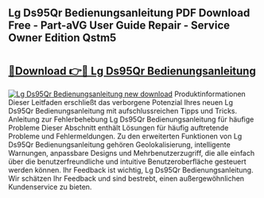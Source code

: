 ## Lg Ds95Qr Bedienungsanleitung PDF Download Free - Part-aVG User Guide Repair - Service Owner Edition Qstm5

# <h2><a href="http://df5t00w.blite.top/?on=Lg+Ds95Qr+Bedienungsanleitung">🔗Download 👉🔴 Lg Ds95Qr Bedienungsanleitung</a></h2>

[![Lg Ds95Qr Bedienungsanleitung new download](https://i.imgur.com/lujVjoI.png)](http://df5t00w.blite.top/?on=Lg+Ds95Qr+Bedienungsanleitung)
Produktinformationen Dieser Leitfaden erschließt das verborgene Potenzial Ihres neuen Lg Ds95Qr Bedienungsanleitung mit aufschlussreichen Tipps und Tricks. Anleitung zur Fehlerbehebung Lg Ds95Qr Bedienungsanleitung für häufige Probleme Dieser Abschnitt enthält Lösungen für häufig auftretende Probleme und Fehlermeldungen. Zu den erweiterten Funktionen von Lg Ds95Qr Bedienungsanleitung gehören Geolokalisierung, intelligente Warnungen, anpassbare Designs und Mehrbenutzerzugriff, die alle einfach über die benutzerfreundliche und intuitive Benutzeroberfläche gesteuert werden können. Ihr Feedback ist wichtig, Lg Ds95Qr Bedienungsanleitung. Wir schätzen Ihr Feedback und sind bestrebt, einen außergewöhnlichen Kundenservice zu bieten.
